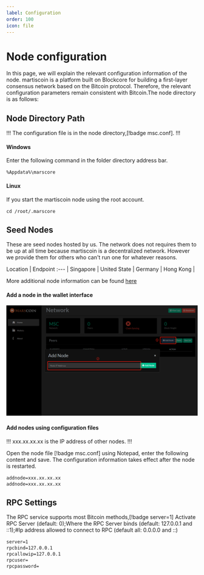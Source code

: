 ```yaml
---
label: Configuration
order: 100
icon: file
---
```

# Node configuration

In this page, we will explain the relevant configuration information of the node. martiscoin is a platform built on Blockcore for building a first-layer consensus network based on the Bitcoin protocol. Therefore, the relevant configuration parameters remain consistent with Bitcoin.The node directory is as follows:

## Node Directory Path

!!!
The configuration file is in the node directory,[!badge msc.conf].
!!!

#### Windows

Enter the following command in the folder directory address bar.

```
%Appdata%\marscore
```

#### Linux

If you start the martiscoin node using the root account.

```
cd /root/.marscore
```

## Seed Nodes

These are seed nodes hosted by us. The network does not requires them to be up at all time because martiscoin is a decentralized network. However we provide them for others who can't run one for whatever reasons.

Location   | Endpoint
:---   |
Singapore | 
United State | 
Germany | 
Hong Kong | 

More additional node information can be found [here](https://explorer.martiscoin.org/network)

#### Add a node in the wallet interface

![Add Node](/static/config-1.png)

#### Add nodes using configuration files

!!!
xxx.xx.xx.xx is the IP address of other nodes.
!!!

Open the node file [!badge msc.conf] using Notepad, enter the following content and save. The configuration information takes effect after the node is restarted.

```
addnode=xxx.xx.xx.xx
addnode=xxx.xx.xx.xx
```


## RPC Settings

The RPC service supports most Bitcoin methods,[!badge server=1] Activate RPC Server (default: 0);Where the RPC Server binds (default: 127.0.0.1 and ::1);#Ip address allowed to connect to RPC (default all: 0.0.0.0 and ::)

```
server=1
rpcbind=127.0.0.1
rpcallowip=127.0.0.1
rpcuser=
rpcpassword=
```